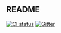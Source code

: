 ## README

[![CI status](https://api.travis-ci.org/kalabiyau/NonSolus.svg)](https://travis-ci.org/kalabiyau/NonSolus)
[![Gitter](https://badges.gitter.im/Join%20Chat.svg)](https://gitter.im/kalabiyau/NonSolus?utm_source=badge&utm_medium=badge&utm_campaign=pr-badge)
